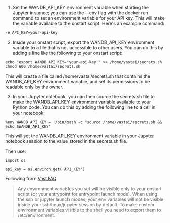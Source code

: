 
1. Set the WANDB_API_KEY environment variable when starting the Jupyter instance; you can use the --env flag with the docker run command to set an environment variable for your API key. This will make the variable available to the onstart script.
Here's an example command:

`-e API_KEY=your-api-key`

2. Inside your onstart script, export the WANDB_API_KEY environment variable to a file that is not accessible to other users. You can do this by adding a line like the following to your onstart script:

```
echo "export WANDB_API_KEY='your-api-key'" >> /home/vastai/secrets.sh
chmod 600 /home/vastai/secrets.sh
```

This will create a file called /home/vastai/secrets.sh that contains the WANDB_API_KEY environment variable, and set its permissions to be readable only by the owner.

3. In your Jupyter notebook, you can then source the secrets.sh file to make the WANDB_API_KEY environment variable available to your Python code. You can do this by adding the following line to a cell in your notebook:

```
%env WANDB_API_KEY = !/bin/bash -c "source /home/vastai/secrets.sh && echo $WANDB_API_KEY"
```

This will set the WANDB_API_KEY environment variable in your Jupyter notebook session to the value stored in the secrets.sh file.

Then use:

```
import os

api_key = os.environ.get('API_KEY')
```


Following from [Vast FAQ](https://vast.ai/faq#Instances)
> Any environment variables you set will be visible only to your onstart script (or your entrypoint for entrypoint launch mode). When using the ssh or jupyter launch modes, your env variables will not be visible inside your ssh/tmux/jupyter session by default. To make custom environment variables visible to the shell you need to export them to /etc/environment.
